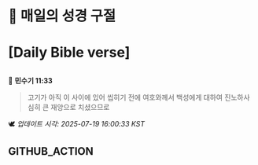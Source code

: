 # 🙏 매일의 성경 구절
# [Daily Bible verse]
##
<!-- START_BIBLE_VERSE -->
📖 **민수기 11:33**
> 고기가 아직 이 사이에 있어 씹히기 전에 여호와께서 백성에게 대하여 진노하사 심히 큰 재앙으로 치셨으므로

🕊️ _업데이트 시각: 2025-07-19 16:00:33 KST_
  <!-- END_BIBLE_VERSE -->
## GITHUB_ACTION
